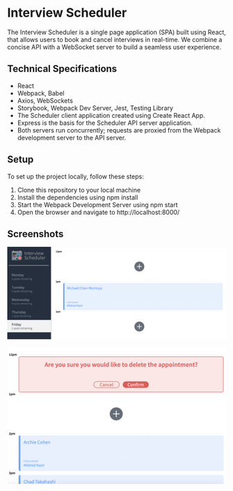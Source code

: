 # Interview Scheduler

The Interview Scheduler is a single page application (SPA) built using React, that allows users to book and cancel interviews in real-time. We combine a concise API with a WebSocket server to build a seamless user experience.

## Technical Specifications

- React
- Webpack, Babel
- Axios, WebSockets
- Storybook, Webpack Dev Server, Jest, Testing Library
- The Scheduler client application created using Create React App.
- Express is the basis for the Scheduler API server application.
- Both servers run concurrently; requests are proxied from the Webpack development server to the API server.

## Setup

To set up the project locally, follow these steps:

1. Clone this repository to your local machine 
2. Install the dependencies using npm install
3. Start the Webpack Development Server using npm start
4. Open the browser and navigate to http://localhost:8000/

## Screenshots

![Scheduler main page](https://github.com/BlaireAramenko/scheduler/blob/master/images/scheduler-mainpage.png)

![Delete message](https://github.com/BlaireAramenko/scheduler/blob/master/images/delete-message.png)